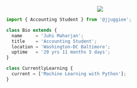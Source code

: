<p align="center">
  <img src="[https://github.dev/juhimaharjan/juhimaharjan/blob/main/smart%20monkey.jpeg)]" />
</p>

```js
import { Accounting Student } from '@jjuggiee';

class Bio extends {
  name     = 'Juhi Maharjan';
  title    = 'Accounting Student';
  location = 'Washington-DC Baltimore';
  uptime   = '20 yrs 11 months 5 days';
}

class CurrentlyLearning {
  current = ['Machine Learning with Python'];
}
